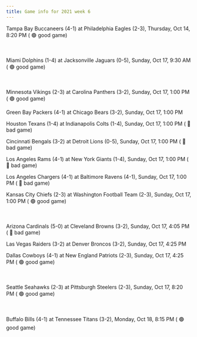 ```yaml
---
title: Game info for 2021 week 6
---
```

Tampa Bay Buccaneers (4-1) at Philadelphia Eagles (2-3), Thursday, Oct 14, 8:20 PM (	:green_circle: good game)


<br/>

Miami Dolphins (1-4) at Jacksonville Jaguars (0-5), Sunday, Oct 17, 9:30 AM (	:green_circle: good game)


<br/>

Minnesota Vikings (2-3) at Carolina Panthers (3-2), Sunday, Oct 17, 1:00 PM (	:green_circle: good game)

Green Bay Packers (4-1) at Chicago Bears (3-2), Sunday, Oct 17, 1:00 PM

Houston Texans (1-4) at Indianapolis Colts (1-4), Sunday, Oct 17, 1:00 PM (	:red_circle: bad game)

Cincinnati Bengals (3-2) at Detroit Lions (0-5), Sunday, Oct 17, 1:00 PM (	:red_circle: bad game)

Los Angeles Rams (4-1) at New York Giants (1-4), Sunday, Oct 17, 1:00 PM (	:red_circle: bad game)

Los Angeles Chargers (4-1) at Baltimore Ravens (4-1), Sunday, Oct 17, 1:00 PM (	:red_circle: bad game)

Kansas City Chiefs (2-3) at Washington Football Team (2-3), Sunday, Oct 17, 1:00 PM (	:green_circle: good game)


<br/>

Arizona Cardinals (5-0) at Cleveland Browns (3-2), Sunday, Oct 17, 4:05 PM (	:red_circle: bad game)

Las Vegas Raiders (3-2) at Denver Broncos (3-2), Sunday, Oct 17, 4:25 PM

Dallas Cowboys (4-1) at New England Patriots (2-3), Sunday, Oct 17, 4:25 PM (	:green_circle: good game)


<br/>

Seattle Seahawks (2-3) at Pittsburgh Steelers (2-3), Sunday, Oct 17, 8:20 PM (	:green_circle: good game)


<br/>

Buffalo Bills (4-1) at Tennessee Titans (3-2), Monday, Oct 18, 8:15 PM (	:green_circle: good game)

